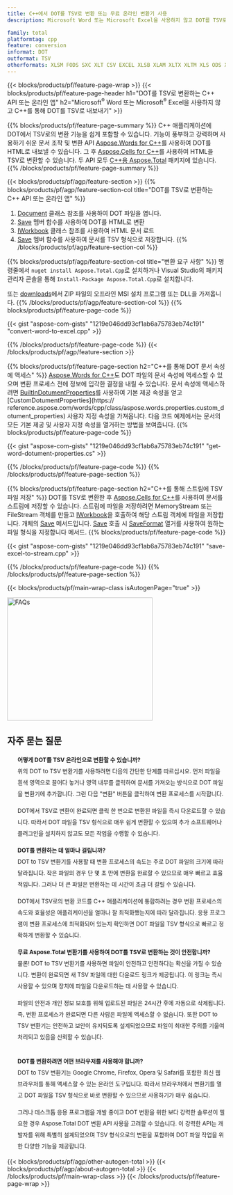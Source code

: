```yaml
---
title: C++에서 DOT를 TSV로 변환 또는 무료 온라인 변환기 사용
description: Microsoft Word 또는 Microsoft Excel을 사용하지 않고 DOT를 TSV로 변환하는 C++ API 또는 온라인 앱 또는 온라인. 코드를 통합하기 전에 무료 DOT to TSV 온라인 변환기를 빠르게 테스트하십시오.

family: total
platformtag: cpp
feature: conversion
informat: DOT
outformat: TSV
otherformats: XLSM FODS SXC XLT CSV EXCEL XLSB XLAM XLTX XLTM XLS ODS XLSX DIF
---
```

{{< blocks/products/pf/feature-page-wrap >}}
{{< blocks/products/pf/feature-page-header h1="DOT를 TSV로 변환하는 C++ API 또는 온라인 앱" h2="Microsoft<sup>&reg;</sup> Word 또는 Microsoft<sup>&reg;</sup> Excel을 사용하지 않고 C++를 통해 DOT를 TSV로 내보내기" >}}

{{% blocks/products/pf/feature-page-summary %}}
C++ 애플리케이션에 DOT에서 TSV로의 변환 기능을 쉽게 포함할 수 있습니다. 기능이 풍부하고 강력하며 사용하기 쉬운 문서 조작 및 변환 API [Aspose.Words for C++](https://products.aspose.com/words/cpp/)를 사용하여 DOT를 HTML로 내보낼 수 있습니다. 그 후 [Aspose.Cells for C++](https://products.aspose.com/cells/cpp/)를 사용하여 HTML을 TSV로 변환할 수 있습니다. 두 API 모두 [C++용 Aspose.Total](https://products.aspose.com/total/cpp/) 패키지에 있습니다. 
{{% /blocks/products/pf/feature-page-summary  %}}

{{< blocks/products/pf/agp/feature-section >}}
{{% blocks/products/pf/agp/feature-section-col title="DOT를 TSV로 변환하는 C++ API 또는 온라인 앱" %}}
1. [Document](https://reference.aspose.com/words/cpp/class/aspose.words.dotument) 클래스 참조를 사용하여 DOT 파일을 엽니다.
2. [Save](https://reference.aspose.com/words/cpp/class/aspose.words.dotument#save_string_saveformat) 멤버 함수를 사용하여 DOT를 HTML로 변환
3. [IWorkbook](https://reference.aspose.com/cells/cpp/class/aspose.cells.i_workbook) 클래스 참조를 사용하여 HTML 문서 로드
4. [Save](https://reference.aspose.com/cells/cpp/class/aspose.cells.i_workbook#a5dc7de23f7ceba76a05dc1d49f51502e) 멤버 함수를 사용하여 문서를 TSV 형식으로 저장합니다.
{{% /blocks/products/pf/agp/feature-section-col %}}

{{% blocks/products/pf/agp/feature-section-col title="변환 요구 사항" %}}
명령줄에서 ```nuget install Aspose.Total.Cpp```로 설치하거나 Visual Studio의 패키지 관리자 콘솔을 통해 ```Install-Package Aspose.Total.Cpp```로 설치합니다.

또는 [downloads](https://releases.aspose.com/total/cpp)에서 ZIP 파일의 오프라인 MSI 설치 프로그램 또는 DLL을 가져옵니다.
{{% /blocks/products/pf/agp/feature-section-col %}}
{{% blocks/products/pf/feature-page-code %}}

{{< gist "aspose-com-gists" "1219e046dd93cf1ab6a75783eb74c191" "convert-word-to-excel.cpp" >}}



{{% /blocks/products/pf/feature-page-code %}}
{{< /blocks/products/pf/agp/feature-section >}}

{{% blocks/products/pf/feature-page-section  h2="C++를 통해 DOT 문서 속성에 액세스" %}}
[Aspose.Words for C++](https://products.aspose.com/words/cpp/)도 DOT 파일의 문서 속성에 액세스할 수 있으며 변환 프로세스 전에 정보에 입각한 결정을 내릴 수 있습니다. 문서 속성에 액세스하려면 [BuiltInDotumentProperties](https://reference.aspose.com/words/cpp/class/aspose.words.properties.built_in_dotument_properties)를 사용하여 기본 제공 속성을 얻고 [CustomDotumentProperties](https:// reference.aspose.com/words/cpp/class/aspose.words.properties.custom_dotument_properties) 사용자 지정 속성을 가져옵니다. 다음 코드 예제에서는 문서의 모든 기본 제공 및 사용자 지정 속성을 열거하는 방법을 보여줍니다.
{{% blocks/products/pf/feature-page-code %}}

{{< gist "aspose-com-gists" "1219e046dd93cf1ab6a75783eb74c191" "get-word-dotument-properties.cs" >}}

{{% /blocks/products/pf/feature-page-code  %}}
{{% /blocks/products/pf/feature-page-section %}}

{{% blocks/products/pf/feature-page-section  h2="C++를 통해 스트림에 TSV 파일 저장" %}}
DOT를 TSV로 변환한 후 [Aspose.Cells for C++](https://products.aspose.com/cells/cpp/)를 사용하여 문서를 스트림에 저장할 수 있습니다. 스트림에 파일을 저장하려면 MemoryStream 또는 FileStream 객체를 만들고 [IWorkbook](https://reference.aspose.com/cells/cpp/class/aspose.cells.i_workbook)을 호출하여 해당 스트림 객체에 파일을 저장합니다. 개체의 [Save](https://reference.aspose.com/cells/cpp/class/aspose.cells.i_workbook#a77072cfb929787df9ad1f38b02f58349) 메서드입니다. [Save](https://reference.aspose.com) 호출 시 [SaveFormat](https://reference.aspose.com/cells/cpp/namespace/aspose.cells#a11cae527e4e68f1adcac8f47ea64481a) 열거를 사용하여 원하는 파일 형식을 지정합니다 메서드.
{{% blocks/products/pf/feature-page-code %}}

{{< gist "aspose-com-gists" "1219e046dd93cf1ab6a75783eb74c191" "save-excel-to-stream.cpp" >}}

{{% /blocks/products/pf/feature-page-code  %}}
{{% /blocks/products/pf/feature-page-section %}}

{{< blocks/products/pf/main-wrap-class isAutogenPage="true" >}}
<style>.howtolist li{margin-right: 0!important;line-height: 26px;position: relative;margin-bottom: 10px;font-size: 13px;list-style-type: none;}</style>
<div class="col-md-12 tl bg-gray-dark howtolist section">
  <a class="anchor" name="faqpage"></a>
  <div class="container tl dflex" itemscope="" itemtype="https://schema.org/FAQPage">
      <div class="col-md-4 howtosectiongfx">
          <img class="social-panel-hide-on-mobile" src="https://www.groupdocs.cloud/templates/brand/images/groupdocs/conversion/groupdocs_conversion-brand.png" alt="FAQs" width="335" height="283">
      </div>
      <div class="howtosection col-md-8">
          <div>
              <h2>자주 묻는 질문</h2>
              <ul>
                  <li itemscope="" itemprop="mainEntity" itemtype="https://schema.org/Question">
                      <div>
                          <span itemprop="name"><b>어떻게 DOT를 TSV 온라인으로 변환할 수 있습니까?</b></span>
                      </div>
                      <div itemscope="" itemprop="acceptedAnswer" itemtype="https://schema.org/Answer">
                          <span itemprop="text">위의 DOT to TSV 변환기를 사용하려면 다음의 간단한 단계를 따르십시오. 먼저 파일을 흰색 영역으로 끌어다 놓거나 영역 내부를 클릭하여 문서를 가져오는 방식으로 DOT 파일을 변환기에 추가합니다. 그런 다음 "변환" 버튼을 클릭하여 변환 프로세스를 시작합니다.<br />

DOT에서 TSV로 변환이 완료되면 클릭 한 번으로 변환된 파일을 즉시 다운로드할 수 있습니다. 따라서 DOT 파일을 TSV 형식으로 매우 쉽게 변환할 수 있으며 추가 소프트웨어나 플러그인을 설치하지 않고도 모든 작업을 수행할 수 있습니다.</span>
                      </div>
                  </li>
                  <li itemscope="" itemprop="mainEntity" itemtype="https://schema.org/Question">
                      <div>
                          <span itemprop="name"><b>DOT를 변환하는 데 얼마나 걸립니까?</b></span>
                      </div>
                      <div itemscope="" itemprop="acceptedAnswer" itemtype="https://schema.org/Answer">
                          <span itemprop="text">DOT to TSV 변환기를 사용할 때 변환 프로세스의 속도는 주로 DOT 파일의 크기에 따라 달라집니다. 작은 파일의 경우 단 몇 초 만에 변환을 완료할 수 있으므로 매우 빠르고 효율적입니다. 그러나 더 큰 파일은 변환하는 데 시간이 조금 더 걸릴 수 있습니다.<br />

DOT에서 TSV로의 변환 코드를 C++ 애플리케이션에 통합하려는 경우 변환 프로세스의 속도와 효율성은 애플리케이션을 얼마나 잘 최적화했는지에 따라 달라집니다. 응용 프로그램이 변환 프로세스에 최적화되어 있는지 확인하면 DOT 파일을 TSV 형식으로 빠르고 정확하게 변환할 수 있습니다.</span>
                      </div>
                  </li>
                  <li itemscope="" itemprop="mainEntity" itemtype="https://schema.org/Question">
                      <div>
                          <span itemprop="name"><b>무료 Aspose.Total 변환기를 사용하여 DOT를 TSV로 변환하는 것이 안전합니까?</b></span>
                      </div>
                      <div itemscope="" itemprop="acceptedAnswer" itemtype="https://schema.org/Answer">
                          <span itemprop="text">물론! DOT to TSV 변환기를 사용하면 파일이 안전하고 안전하다는 확신을 가질 수 있습니다. 변환이 완료되면 새 TSV 파일에 대한 다운로드 링크가 제공됩니다. 이 링크는 즉시 사용할 수 있으며 장치에 파일을 다운로드하는 데 사용할 수 있습니다.<br />

파일의 안전과 개인 정보 보호를 위해 업로드된 파일은 24시간 후에 자동으로 삭제됩니다. 즉, 변환 프로세스가 완료되면 다른 사람은 파일에 액세스할 수 없습니다. 또한 DOT to TSV 변환기는 안전하고 보안이 유지되도록 설계되었으므로 파일이 최대한 주의를 기울여 처리되고 있음을 신뢰할 수 있습니다.</span>
                      </div>
                  </li>                 
                  <li itemscope="" itemprop="mainEntity" itemtype="https://schema.org/Question">
                      <div>
                          <span itemprop="name"><b>DOT를 변환하려면 어떤 브라우저를 사용해야 합니까?</b></span>
                      </div>
                      <div itemscope="" itemprop="acceptedAnswer" itemtype="https://schema.org/Answer">
                          <span itemprop="text">DOT to TSV 변환기는 Google Chrome, Firefox, Opera 및 Safari를 포함한 최신 웹 브라우저를 통해 액세스할 수 있는 온라인 도구입니다. 따라서 브라우저에서 변환기를 열고 DOT 파일을 TSV 형식으로 바로 변환할 수 있으므로 사용하기가 매우 쉽습니다.<br />

그러나 데스크톱 응용 프로그램을 개발 중이고 DOT 변환을 위한 보다 강력한 솔루션이 필요한 경우 Aspose.Total DOT 변환 API 사용을 고려할 수 있습니다. 이 강력한 API는 개발자를 위해 특별히 설계되었으며 TSV 형식으로의 변환을 포함하여 DOT 파일 작업을 위한 다양한 기능을 제공합니다.</span>
                      </div>
                  </li>
              </ul>
          </div>
      </div>
  </div>
{{< blocks/products/pf/agp/other-autogen-total >}}
{{< blocks/products/pf/agp/about-autogen-total >}}
{{< /blocks/products/pf/main-wrap-class >}}
{{< /blocks/products/pf/feature-page-wrap >}}